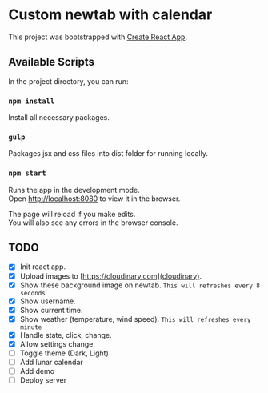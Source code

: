 # Custom newtab with calendar

This project was bootstrapped with [Create React App](https://github.com/facebook/create-react-app).

## Available Scripts

In the project directory, you can run:

### `npm install`

Install all necessary packages.

### `gulp`

Packages jsx and css files into dist folder for running locally.

### `npm start`

Runs the app in the development mode.\
Open [http://localhost:8080](http://localhost:8080) to view it in the browser.

The page will reload if you make edits.\
You will also see any errors in the browser console.

## TODO
  - [x] Init react app.
  - [x] Upload images to [https://cloudinary.com](cloudinary).
  - [x] Show these background image on newtab. ```This will refreshes every 8 seconds```
  - [x] Show username.
  - [x] Show current time.
  - [x] Show weather (temperature, wind speed). ```This will refreshes every minute```
  - [x] Handle state, click, change.
  - [x] Allow settings change.
  - [ ] Toggle theme (Dark, Light)
  - [ ] Add lunar calendar
  - [ ] Add demo
  - [ ] Deploy server

